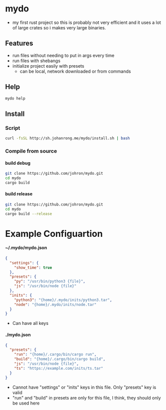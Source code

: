 # mydo
- my first rust project so this is probably not very efficient and it uses a lot of large crates so i makes very large binaries.

## Features
- run files without needing to put in args every time
- run files with shebangs
- initialize project easily with presets
  - can be local, network downloaded or from commands

## Help
```bash
mydo help
```

## Install
### Script
```bash
curl -fsSL http://sh.johanrong.me/mydo/install.sh | bash
```

### Compile from source
#### build debug 
```bash
git clone https://github.com/johron/mydo.git
cd mydo
cargo build
```
#### build release
```bash
git clone https://github.com/johron/mydo.git
cd mydo
cargo build --release
```

# Example Configuartion
#### ~/.mydo/mydo.json
```json
{
  "settings": {
    "show_time": true
  },
  "presets": {
    "py": "/usr/bin/python3 {file}",
    "js": "/usr/bin/node {file}"
  },
  "inits": {
    "python3": "{home}/.mydo/inits/python3.tar",
    "node": "{home}/.mydo/inits/node.tar"
  }
}
```
- Can have all keys

#### ./mydo.json
```json
{
  "presets": {
    "run": "{home}/.cargo/bin/cargo run",
    "build": "{home}/.cargo/bin/cargo build",
    "js": "/usr/bin/node {file}",
    "ts": "https://example.com/inits/ts.tar"
  }
}

```
- Cannot have "settings" or "inits" keys in this file. Only "presets" key is valid
- "run" and "build" in presets are only for this file, I think, they should only be used here
